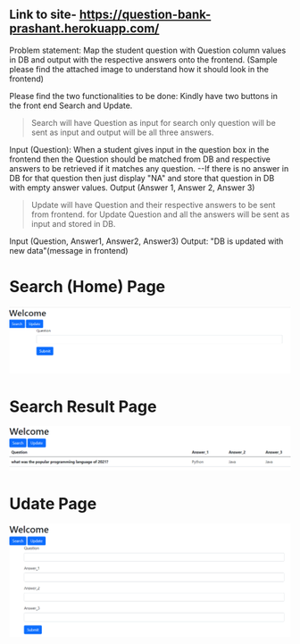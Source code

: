 ## Link to site- https://question-bank-prashant.herokuapp.com/

Problem statement:
Map the student question with Question column values in DB and output with the respective answers onto the frontend.
(Sample please find the attached image to understand how it should look in the frontend)

Please find the two functionalities to be done:
Kindly have two buttons in the front end Search and Update.
> Search will have Question as input 
   for search only question will be sent as input and output will be all three answers.

Input (Question):
When a student gives input in the question box in the frontend then the Question should be matched from DB and respective answers to be retrieved if it matches any question.
--If there is no answer in DB for that question then just display "NA" and store that question in DB with empty answer values.
Output (Answer 1, Answer 2, Answer 3)

> Update will have Question and their respective answers to be sent from frontend.
   for Update Question and all the answers will be sent as input and stored in DB.
  
Input (Question, Answer1, Answer2, Answer3)
Output: "DB is updated with new data"(message in frontend)

# Search (Home) Page
![This is an image](HomePageImage.PNG)

# Search Result Page
![This is an image](HomePageOutputImage.PNG)

# Udate Page
![This is an image](UpdatePageImage.PNG)


